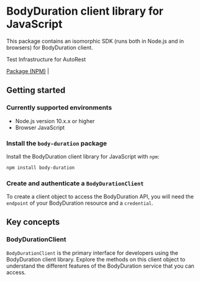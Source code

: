 # BodyDuration client library for JavaScript

This package contains an isomorphic SDK (runs both in Node.js and in browsers) for BodyDuration client.

Test Infrastructure for AutoRest

[Package (NPM)](https://www.npmjs.com/package/body-duration) |

## Getting started

### Currently supported environments

- Node.js version 10.x.x or higher
- Browser JavaScript


### Install the `body-duration` package

Install the BodyDuration client library for JavaScript with `npm`:

```bash
npm install body-duration
```

### Create and authenticate a `BodyDurationClient`

To create a client object to access the BodyDuration API, you will need the `endpoint` of your BodyDuration resource and a `credential`.
## Key concepts

### BodyDurationClient

`BodyDurationClient` is the primary interface for developers using the BodyDuration client library. Explore the methods on this client object to understand the different features of the BodyDuration service that you can access.

